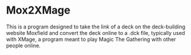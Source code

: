 # Mox2XMage

This is a program designed to take the link of a deck on the deck-building website Moxfield and convert the deck online to a .dck file, typically used with XMage, a program meant to play Magic The Gathering with other people online. 
